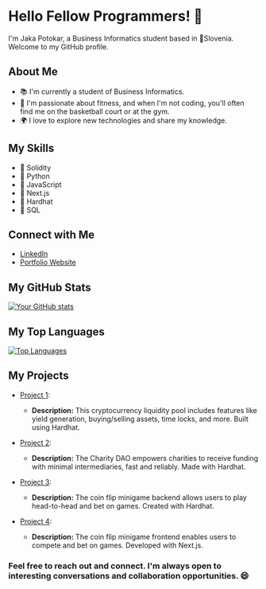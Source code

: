 # Hello Fellow Programmers! 👋

I'm Jaka Potokar, a Business Informatics student based in 📍Slovenia. Welcome to my GitHub profile.

## About Me

- 📚 I'm currently a student of Business Informatics.
- 🌱 I'm passionate about fitness, and when I'm not coding, you'll often find me on the basketball court or at the gym.
- 🌍 I love to explore new technologies and share my knowledge.

## My Skills

- 🔧 Solidity
- 🔧 Python
- 🔧 JavaScript
- 🔧 Next.js
- 🔧 Hardhat
- 🔧 SQL

## Connect with Me

- [LinkedIn](https://www.linkedin.com/in/jaka-potokar-14452627b/)
- [Portfolio Website](https://portfolio-6p35.onrender.com/index.html)

## My GitHub Stats

[![Your GitHub stats](https://github-readme-stats.vercel.app/api?username=BChainBuddy)](https://github.com/anuraghazra/github-readme-stats)

## My Top Languages

[![Top Languages](https://github-readme-stats.vercel.app/api/top-langs/?username=BChainBuddy)](https://github.com/anuraghazra/github-readme-stats)

## My Projects

- [Project 1](https://github.com/BChainBuddy/LiquidityPool):
  - **Description:** This cryptocurrency liquidity pool includes features like yield generation, buying/selling assets, time locks, and more. Built using Hardhat.

- [Project 2](https://github.com/BChainBuddy/CharityDao):
  - **Description:** The Charity DAO empowers charities to receive funding with minimal intermediaries, fast and reliably. Made with Hardhat.

- [Project 3](https://github.com/BChainBuddy/CoinFlipBackend):
  - **Description:** The coin flip minigame backend allows users to play head-to-head and bet on games. Created with Hardhat.

- [Project 4](https://github.com/BChainBuddy/CoinFlipFrontend):
  - **Description:** The coin flip minigame frontend enables users to compete and bet on games. Developed with Next.js.


### Feel free to reach out and connect. I'm always open to interesting conversations and collaboration opportunities. 😄
